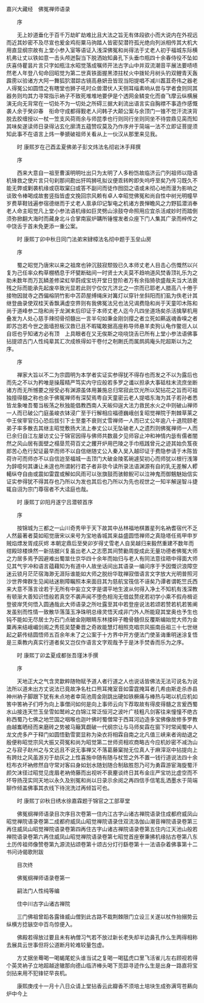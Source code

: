 <!-- { "loadSidebar": true } -->
嘉兴大藏经　佛冤禅师语录


　　序

　　无上妙道垂化于百千万劫旷劫难比且大法之旨无有体段欲小而大说内在外视远而近其妙密不及尽宣也爰金鸡衔粟马驹踏人皆密契潜符孤光绝向列派相传其大机大用直显纲宗故有上堂小参入室等语证入浅深佛冤和尚得法于丈老人初于福城东际横机弗让丈以铁如意一击头颅迸裂当下脱洒始知鼻孔下头垂巾瓶四十余春侍役不坠如庆喜侍瞿昙片言只字如瓶注水昭觉落成嘱师开法古字山中并双流潮音平展法要啧啧然老人年登八旬命回昭觉为第二世真铁面握黑漆拄杖火中拨轮月树头钓双鲤青天轰霹雳以验诸方大阿一舞狐狖潜踪古镜高悬妍丑皆现当阳提唱不减川藞苴奇伟之器老人得冤公如圆悟之有瞎堂也狮子吼时众兽潜伏人天侧耳缁素响从尝与学者食则同其器务则均其力寻常指示衲子不致死堆堆地要伊是个透网金鳞变化而奋飞摩云纵横展演无向无背常在一切处不为一切处之所碍三据大刹流出语言实自胸襟不事造作感慨袭人余于癸卯春　衔命守成都得觐老人问韩子大颠公案与余顶门一锥不觉汗流浃背脱去胶缠授以一杖一笠支风荷雨余与师昆季也行则同行坐则同坐不待尝鼎见脔而知其味矣遂读师日录得沾玄化廓清五蕴赞叹莫及乃作序弁于简端一法不立即证菩提须知此事不在语言上炜一拳搋破祖师关看从上一伙汉从那里来见我。

　　时
康熙岁在己酉孟夏佛弟子彭文炜法名彻岩沐手拜撰

　　序

　　西来大意自一祖至曹溪明明吐出只为太明了人多粉饬故临济云门列祖师以隐语机锋救之使片言只句刹那间勘出犴鸣狮吼拟议便乖转盻即失呜呼至矣乃传习既久不能无弊或剿袭机缘或窃取窠臼或答不副问而徒作囫囵之语或未彻心地而漫为影响之谈致令棒喝成故套竖指皆虚文挽回宗风赖有卓人幸昭觉佛冤和尚自性中树光明幢早岁费草鞋钱遍参宿德继而于丈老人禀承印记掣电之机诸方畏惮瞻风之力野狐潜消奉老人命主昭觉凡上堂小参法语机缘如巨灵劈山涂鼓夺命照用应宜杀活咸妙时而踏倒须弥掀翻大海时而藏身北斗合掌南宸炉韝所锤惺发者众座下门人集其广录而梓传之中饶舌于首未免更添一重公案。

　　时
康熙丁卯中秋日同门法弟宋肄樟法名彻中题于玉垒山房

　　序

　　蜀之昭觉乃唐宋以来之祖席也钟沉鼓寂颓毁已久本师丈老人目击心伤慨然以兴复为己任率众构草棚栖息于坏甓断础间一时贤士大夫莫不趋响道风焚香顶礼乐为之助未数年而万瓦鳞差修梁虹举蔚成宝坊开堂日登阶者万有余指猗欤盛哉夫当大法衰残之际而能承先起废卒致光显若此则宁仅仅亢济北之一宗而已耶老人腊高八十倦于接物因就寺之西偏榕阴竹影中苫茆屋缚绳床对篝灯以穿针坐斜阳而扪虱为佚老计其继登曲录使双桂天香飘满虚空界则有我佛冤法兄也法兄谒费隐和尚于天童叩木陈和尚于道峰参二隐和尚于龙渊末后印证于本师丈老人迄今凡四坐道场矣杀活擒拏机用叠发为人处心慈手辣彻骨彻髓出一言半句如秉金刚剑撄之者立死如爇返魂香嗅之者即苏岂若今世之面墙担板汉救已且不暇辄敢据高座称导师悬羊卖狗认龟作鳖诳人以自诳也乎知诸方必有顶　上具眼者在又无俟斯之哓哓饶舌已所有上堂小参法语佛事拈提颂古门人性纯辈其汇次成帙得如干卷付之剞劂氏而属鹧鸪庵头陀超斯以为之序。

　　序

　　禅家大旨以不二为宗圆明为本学者实证实参得犹不得存也而发之不以为露后也而先之不以为矜唯是操履精严笃实内守应般若多罗之谶以担承大事砥柱末流庶坐断诸方而无所憾要之授受必有渊源虽体用兼施总归常寂此饮光所以契拈花之旨而可祖独擅得髓之称也余于佛冤禅师有深契焉粤自天童密云老人提唱东海为其子若孙者悉皆龙象唯吾蜀当板荡之秋独能倡教西南人天皈仰逞大法力救民水火之中则破山禅师一人而已破公门庭虽峻衣钵浸广至于行解相应福德巍峨创复昭觉禅院于荆棘草莱之中王侯宰官归心恐后拔引下士至耋不衰则丈雪禅师一人而已丈公年逾八十退院颐老弟子率多散去其继主昭觉敷扬大法上奉丈公以无坠破老人之遗烈则佛冤禅师一人而已余归自江左屡访丈公于锦官因得与佛师共数晨夕见师容止冲和神情内毖有儒者闇然之风山居有面壁之榻垦荒荷百丈之钁开炉用巴陵之手巾瓶践曾元之迹其始负笈夜郎苦心危行契证最早而师不以自信继随丈公入秦入吴入越印证于费隐参请于木陈皆荷许可而师亦不以自信迨至福城一击顶门大破金陵茗碗遽契初心而师犹以根行浅簿为辞噫何其谦让未遑也所谓躬行君子者非欤今读所录法语渊源有自的乳无差解人轇轕纵夺自由或震如雷霆或解如风雨可以张旗鼓而骇鲸鲵可以泣神鬼而御魑魅始信实证实参得犹不得其存也乃所以为发也其后也乃所以为先也视世之一知半解逞智斗捷辄自诩为宗门尊宿者不大迳庭也哉。

　　时
康熙丁卯阳月遂宁吕潜顿首序

　　序

　　按锦城为三都之一山川奇秀甲于天下故其中丛林福地棋置星列名衲耆宿代不乏人然最著者莫如昭觉唐宋以来号为宝地香城其来益盛圆悟禅师之真隐塔任焉甲申岁贼焰熛发胥成灰烬
本朝定鼎后至癸卯岁得丈雪老人自吴越归来毅然重建不数年而绀殿琼楼焕然一新拮据兴复虽出老人之志愿其间赞勷周旋成此无量功德者佛冤大师之力居多焉予因避难出蜀筮仕京华四十余年而始归与老人有同法意往晤中得面大师见其气宇冲和语言蕴藉知为有道中人故坐话间出其语录一编问序于予因慨识浪障空迷云锁月茫茫宿海渺无涯际谁能如大师之脱纷华耽禅寂借语言文字放大光明普照河沙世界俾群生见闻祛迷剔障瞩照本来面目其为慈航宝筏信不诬矣乃谭者谓乾竺氏西来大意不落言诠若于无所有中妄立文字是谓平地生波从何得入净土不知机有浅深教有顿渐大善知识悟般若真空不袭声闻不堕色相洵无借兹赘疣若初学小乘不假舟楫讵登彼岸凭何悟入圆通哉此大师语录之所吐露至其中若登座说法若颂若赞若机若筈阐发虽别而性情一致散华落藻玉净珠明总缘灵悟天成非门外人所能窥其堂奥也予生也钝不能如无尽居士为石门点破金刚眼睛东林搂碎子瞻骨髓但反覆斯编始觉大师为金粟再来结峨嵋剑阁之秀揽吴楚秦晋之奇故能慧灯相照克唱宗风振南岳祖三十七世继起之薪传结圆悟师五百余年未了之公案于十方界中开方便法门使圣诲重明迷涂复悟是三乘教内真实行道者矣又岂仅作语言文字观哉予于是沐手焚香而乐为之序。

　　时
康熙丁卯孟夏成都张吾瑾沐手撰

　　序

　　天地正大之气含灵歙粹随物赋予道人者行道之人也说话皆佛法无法可说名为说法所以道未出方丈说法已竟故净名杜口熊耳掩室音如雷霆掩耳者几希由斯走杀赤县神州衲子脚跟下犹有未点地者幸简池周金刚跳出硬如铁橛痛与棒热与喝以机应机如筈中筈衲子们呼为向上事僧问如何是向上事师云向下荐取故有得皮得髓之言爰西蜀水山接连天竺玉垒雪如鹫岭之白锦江常泛恒河之波叶广枝粗凡剑客往来憧憧不绝古称西蜀乃七佛之地竺国之咽喉也迦叶佛时蜀僧常于西耳河边造多宝佛像故修多罗教由越巂晒经而来磨砖之势被马簸箕觑破一代纲宗让与马师矣霖在窗下时常闻蜀中人龙文虎多产于释门如圆悟勤雪窦显称为染衣将相霖自南之北凡值三峡来者询劫退之殷便称昭觉宗风大振又荷冤和尚为昭觉第二世师资相欢商略古今应机妙密不减沩山之与寂子赵州之与文远且不说无事禅又不落葛藤窠抛无位真人于麻滓沤中拈提向上有跨灶之风虽游刃于劫灰之上性喜施中随有随与杖笠之外不置一钱行道说法四十余稔布衣坏衲修然自守常对客曰身如划水随划随合制敌胜怨乃可为勇霖游宦海旋蜀汗颜欠沫径过昭觉见庞眉老衲倚藤而出视听不衰麈谈终日其布金庄严宝坊比虚空而不坏导扬茂实同天地以永久及别冤和尚以日录示余阅之再四信手信笔乱洒墨水于简端聊作倾盖佛事其衣线下待浣洗过再倾旨可也。

　　时
康熙丁卯秋日绣水徐嘉霖题于锦官之工部草堂

　　佛冤纲禅师语录目次序目次卷第一住内江古字山诸古禅院语录住成都府威凤山昭觉禅院语录卷第二成都府威凤山昭觉禅院语录住双流洛伽山潮音禅院语录卷第三再住威凤山昭觉禅院语录卷第四再住古字山诸古禅院语录卷第五住内江天池山般若禅院语录卷第六再住威凤山昭觉禅院语录卷第七昭觉首座寮秉拂机缘拈古卷第八东土历传祖师像赞卷第九源流拈颂卷第十颂古分灯行繇卷第十一法语杂着佛事第十二书问诗偈歌附跋

　　目次终

　　佛冤纲禅师语录卷第一

　　嗣法门人性纯等编

　　住中川古字山诸古禅院

　　三门佛祖曾蹈各露锋威山僧到此古路不栽荆棘限门立设三关遂以杖作抬搦势云纵横方捻镞空中百鸟惊便入。

　　佛殿若得放过要且未有衲僧习气若不放过新长老失却半边鼻孔作么生两得相称去展具云世事但将公道断月轮难较量包虚。

　　方丈据坐蓦喝一喝蝎尾蛇头谁当试之复喝一喝猛虎口里飞活雀儿左右顾视若得个英灵衲子立地超越途辙那向德山临济棒头喝下觅踪寻迹作么生是出身一路直将宝剑拈来用不犯锋铓早丧机。

　　康熙庚戌十一月十八日众请上堂拈香云此瓣香不须培土培块生成弥满穹苍爇向炉中今上
